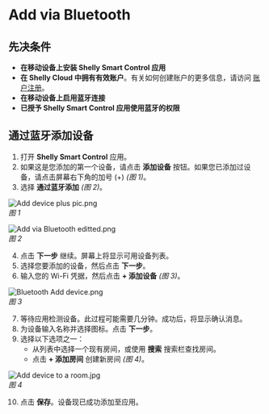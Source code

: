 # Add via Bluetooth

## 先决条件

- **在移动设备上安装 Shelly Smart Control 应用**  
- **在 Shelly Cloud 中拥有有效账户**。有关如何创建账户的更多信息，请访问 [账户注册](../knowledge-base/account-registration)。  
- **在移动设备上启用蓝牙连接**  
- **已授予 Shelly Smart Control 应用使用蓝牙的权限**

## 通过蓝牙添加设备

1. 打开 **Shelly Smart Control** 应用。  
2. 如果这是您添加的第一个设备，请点击 **添加设备** 按钮。如果您已添加过设备，请点击屏幕右下角的加号 (+) _(图 1)_。  
3. 选择 **通过蓝牙添加** _(图 2)_。

![Add device plus pic.png](https://kb.shelly.cloud/__attachments/1612841107/Add%20device%20plus%20pic.png?inst-v=06e25fb6-1df6-4585-801d-931808676f21)  
*图 1*

![Add via Bluetooth editted.png](https://kb.shelly.cloud/__attachments/1612841107/Add%20via%20Bluetooth%20editted.png?inst-v=06e25fb6-1df6-4585-801d-931808676f21)  
*图 2*

4. 点击 **下一步** 继续。屏幕上将显示可用设备列表。  
5. 选择您要添加的设备，然后点击 **下一步**。  
6. 输入您的 Wi-Fi 凭据，然后点击 **+ 添加设备** _(图 3)_。

![Bluetooth Add device.png](https://kb.shelly.cloud/__attachments/1612841107/Bluetooth%20Add%20device.png?inst-v=06e25fb6-1df6-4585-801d-931808676f21)  
*图 3*

7. 等待应用检测设备。此过程可能需要几分钟。成功后，将显示确认消息。  
8. 为设备输入名称并选择图标。点击 **下一步**。  
9. 选择以下选项之一：  
   - 从列表中选择一个现有房间，或使用 **搜索** 搜索栏查找房间。  
   - 点击 **+ 添加房间** 创建新房间 _(图 4)_。

![Add device to a room.jpg](https://kb.shelly.cloud/__attachments/1612841107/Add%20device%20to%20a%20room.jpg?inst-v=06e25fb6-1df6-4585-801d-931808676f21)  
*图 4*

10. 点击 **保存**。设备现已成功添加至应用。